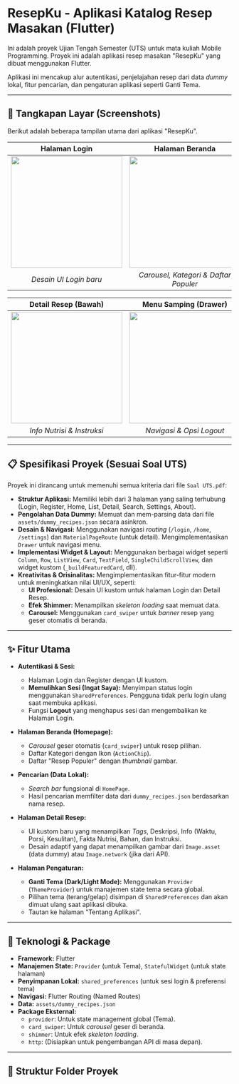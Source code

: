 # ResepKu - Aplikasi Katalog Resep Masakan (Flutter)

Ini adalah proyek Ujian Tengah Semester (UTS) untuk mata kuliah Mobile Programming. Proyek ini adalah aplikasi resep masakan "ResepKu" yang dibuat menggunakan Flutter.

Aplikasi ini mencakup alur autentikasi, penjelajahan resep dari data *dummy* lokal, fitur pencarian, dan pengaturan aplikasi seperti Ganti Tema.

---

## 📸 Tangkapan Layar (Screenshots)

Berikut adalah beberapa tampilan utama dari aplikasi "ResepKu".

| Halaman Login | Halaman Beranda | Detail Resep (Atas) |
| :---: | :---: | :---: |
| <img src="[MASUKKAN LINK SCREENSHOT LOGIN DISINI]" width="250"> | <img src="[MASUKKAN LINK SCREENSHOT BERANDA DISINI]" width="250"> | <img src="[MASUKKAN LINK SCREENSHOT DETAIL 1 DISINI]" width="250"> |
| *Desain UI Login baru* | *Carousel, Kategori & Daftar Populer* | *UI Detail Resep baru* |

| Detail Resep (Bawah) | Menu Samping (Drawer) | Halaman Pengaturan |
| :---: | :---: | :---: |
| <img src="[MASUKKAN LINK SCREENSHOT DETAIL 2 DISINI]" width="250"> | <img src="[MASUKKAN LINK SCREENSHOT DRAWER DISINI]" width="250"> | <img src="[MASUKKAN LINK SCREENSHOT PENGATURAN DISINI]" width="250"> |
| *Info Nutrisi & Instruksi* | *Navigasi & Opsi Logout* | *Fitur Ganti Tema (Dark/Light)* |

---

## 📋 Spesifikasi Proyek (Sesuai Soal UTS)

Proyek ini dirancang untuk memenuhi semua kriteria dari file `Soal UTS.pdf`:

* **Struktur Aplikasi:** Memiliki lebih dari 3 halaman yang saling terhubung (Login, Register, Home, List, Detail, Search, Settings, About).
* **Pengolahan Data Dummy:** Memuat dan mem-parsing data dari file `assets/dummy_recipes.json` secara asinkron.
* **Desain & Navigasi:** Menggunakan navigasi *routing* (`/login`, `/home`, `/settings`) dan `MaterialPageRoute` (untuk detail). Mengimplementasikan `Drawer` untuk navigasi menu.
* **Implementasi Widget & Layout:** Menggunakan berbagai widget seperti `Column`, `Row`, `ListView`, `Card`, `TextField`, `SingleChildScrollView`, dan widget kustom (`_buildFeaturedCard`, dll).
* **Kreativitas & Orisinalitas:** Mengimplementasikan fitur-fitur modern untuk meningkatkan nilai UI/UX, seperti:
    * **UI Profesional:** Desain UI kustom untuk halaman Login dan Detail Resep.
    * **Efek Shimmer:** Menampilkan *skeleton loading* saat memuat data.
    * **Carousel:** Menggunakan `card_swiper` untuk *banner* resep yang geser otomatis di beranda.

---

## ✨ Fitur Utama

* **Autentikasi & Sesi:**
    * Halaman Login dan Register dengan UI kustom.
    * **Memulihkan Sesi (Ingat Saya):** Menyimpan status login menggunakan `SharedPreferences`. Pengguna tidak perlu login ulang saat membuka aplikasi.
    * Fungsi **Logout** yang menghapus sesi dan mengembalikan ke Halaman Login.

* **Halaman Beranda (Homepage):**
    * *Carousel* geser otomatis (`card_swiper`) untuk resep pilihan.
    * Daftar Kategori dengan Ikon (`ActionChip`).
    * Daftar "Resep Populer" dengan *thumbnail* gambar.

* **Pencarian (Data Lokal):**
    * *Search bar* fungsional di `HomePage`.
    * Hasil pencarian memfilter data dari `dummy_recipes.json` berdasarkan nama resep.

* **Halaman Detail Resep:**
    * UI kustom baru yang menampilkan *Tags*, Deskripsi, Info (Waktu, Porsi, Kesulitan), Fakta Nutrisi, Bahan, dan Instruksi.
    * Desain adaptif yang dapat menampilkan gambar dari `Image.asset` (data dummy) atau `Image.network` (jika dari API).

* **Halaman Pengaturan:**
    * **Ganti Tema (Dark/Light Mode):** Menggunakan `Provider` (`ThemeProvider`) untuk manajemen state tema secara global.
    * Pilihan tema (terang/gelap) disimpan di `SharedPreferences` dan akan dimuat ulang saat aplikasi dibuka.
    * Tautan ke halaman "Tentang Aplikasi".

---

## 🚀 Teknologi & Package

* **Framework:** Flutter
* **Manajemen State:** `Provider` (untuk Tema), `StatefulWidget` (untuk state halaman)
* **Penyimpanan Lokal:** `shared_preferences` (untuk sesi login & preferensi tema)
* **Navigasi:** Flutter Routing (Named Routes)
* **Data:** `assets/dummy_recipes.json`
* **Package Eksternal:**
    * `provider`: Untuk state management global (Tema).
    * `card_swiper`: Untuk *carousel* geser di beranda.
    * `shimmer`: Untuk efek *skeleton loading*.
    * `http`: (Disiapkan untuk pengembangan API di masa depan).

---

## 📂 Struktur Folder Proyek
